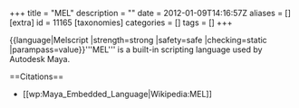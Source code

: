 +++
title = "MEL"
description = ""
date = 2012-01-09T14:16:57Z
aliases = []
[extra]
id = 11165
[taxonomies]
categories = []
tags = []
+++

{{language|Melscript
|strength=strong
|safety=safe
|checking=static
|parampass=value}}'''MEL''' is a built-in scripting language used by Autodesk Maya.

==Citations==
* [[wp:Maya_Embedded_Language|Wikipedia:MEL]]
